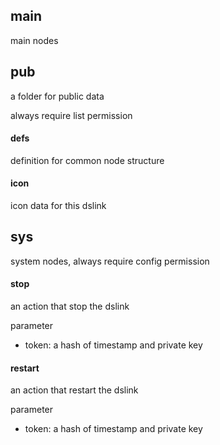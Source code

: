 


## main
main nodes

## pub

a folder for public data

always require list permission

#### defs
definition for common node structure

#### icon
icon data for this dslink


## sys
system nodes, always require config permission

#### stop
an action that stop the dslink

parameter
* token: a hash of timestamp and private key


#### restart
an action that restart the dslink

parameter
* token: a hash of timestamp and private key

